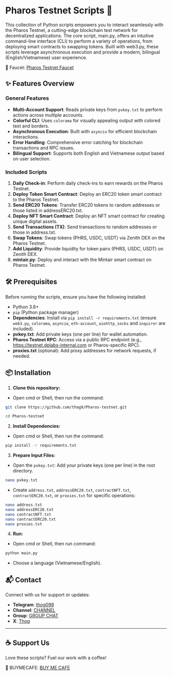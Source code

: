 # Pharos Testnet Scripts 🚀

This collection of Python scripts empowers you to interact seamlessly with the Pharos Testnet, a cutting-edge blockchain test network for decentralized applications. The core script, main.py, offers an intuitive command-line interface (CLI) to perform a variety of operations, from deploying smart contracts to swapping tokens. Built with web3.py, these scripts leverage asynchronous execution and provide a modern, bilingual (English/Vietnamese) user experience.

🔗 Faucet: [Pharos Testnet Faucet](https://testnet.pharosnetwork.xyz/)

## ✨ Features Overview

### General Features

- **Multi-Account Support**: Reads private keys from `pvkey.txt` to perform actions across multiple accounts.
- **Colorful CLI**: Uses `colorama` for visually appealing output with colored text and borders.
- **Asynchronous Execution**: Built with `asyncio` for efficient blockchain interactions.
- **Error Handling**: Comprehensive error catching for blockchain transactions and RPC issues.
- **Bilingual Support**: Supports both English and Vietnamese output based on user selection.

### Included Scripts

1. **Daily Check-in**: Perform daily check-ins to earn rewards on the Pharos Testnet.
2. **Deploy Token Smart Contract**: Deploy an ERC20 token smart contract to the Pharos Testnet.
3. **Send ERC20 Tokens**: Transfer ERC20 tokens to random addresses or those listed in addressERC20.txt.
4. **Deploy NFT Smart Contract**: Deploy an NFT smart contract for creating unique digital assets.
5. **Send Transactions (TX)**: Send transactions to random addresses or those in address.txt.
6. **Swap Tokens**: Swap tokens (PHRS, USDC, USDT) via Zenith DEX on the Pharos Testnet.
7. **Add Liquidity**: Provide liquidity for token pairs (PHRS, USDC, USDT) on Zenith DEX.
8. **mintair.py**: Deploy and interact with the Mintair smart contract on Pharos Testnet.



## 🛠️ Prerequisites

Before running the scripts, ensure you have the following installed:

- Python 3.8+
- `pip` (Python package manager)
- **Dependencies**: Install via `pip install -r requirements.txt` (ensure `web3.py`, `colorama`, `asyncio`, `eth-account`, `aiohttp_socks` and `inquirer` are included).
- **pvkey.txt**: Add private keys (one per line) for wallet automation.
- **Pharos Testnet RPC**: Access via a public RPC endpoint (e.g., https://testnet.dplabs-internal.com or Pharos-specific RPC).
- **proxies.txt** (optional): Add proxy addresses for network requests, if needed.


## 📦 Installation

1. **Clone this repository:**
- Open cmd or Shell, then run the command:
```sh
git clone https://github.com/thog9/Pharos-testnet.git
```
```sh
cd Pharos-testnet
```
2. **Install Dependencies:**
- Open cmd or Shell, then run the command:
```sh
pip install -r requirements.txt
```
3. **Prepare Input Files:**
- Open the `pvkey.txt`: Add your private keys (one per line) in the root directory.
```sh
nano pvkey.txt 
```

- Create `address.txt`, `addressERC20.txt`, `contractNFT.txt`, `contractERC20.txt`, or `proxies.txt` for specific operations:
```sh
nano address.txt
nano addressERC20.txt
nano contractNFT.txt
nano contractERC20.txt
nano proxies.txt
```
4. **Run:**
- Open cmd or Shell, then run command:
```sh
python main.py
```
- Choose a language (Vietnamese/English).

## 📬 Contact
Connect with us for support or updates:

- **Telegram**: [thog099](https://t.me/thog099)
- **Channel**: [CHANNEL](https://t.me/thogairdrops)
- **Group**: [GROUP CHAT](https://t.me/thogchats)
- **X**: [Thog](https://x.com/thog099) 

----

## ☕ Support Us
Love these scripts? Fuel our work with a coffee!

🔗 BUYMECAFE: [BUY ME CAFE](https://buymecafe.vercel.app/)

